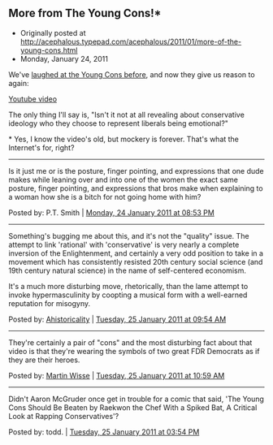 ## More from The Young Cons!*

 * Originally posted at http://acephalous.typepad.com/acephalous/2011/01/more-of-the-young-cons.html
 * Monday, January 24, 2011

We've [laughed at the Young Cons before](http://acephalous.typepad.com/acephalous/2009/06/the-young-cons-believe-the-bible-is-relatively-silent-on-issues-relating-to-supplyside-economics.html), and now they give us reason to again:

[Youtube video](https://youtu.be/RiuzkvXfcQQ)

The only thing I'll say is, "Isn't it not at all revealing about conservative ideology who they choose to represent liberals being emotional?"

\* Yes, I know the video's old, but mockery is forever.  That's what the Internet's for, right?

* * *

Is it just me or is the posture, finger pointing, and expressions that one dude makes while leaning over and into one of the women the exact same posture, finger pointing, and expressions that bros make when explaining to a woman how she is a bitch for not going home with him?

Posted by: P.T. Smith | [Monday, 24 January 2011 at 08:53 PM](http://acephalous.typepad.com/acephalous/2011/01/more-of-the-young-cons.html?cid=6a00d8341c2df453ef0147e1ef2b07970b#comment-6a00d8341c2df453ef0147e1ef2b07970b)

* * *

Something's bugging me about this, and it's not the "quality" issue. The attempt to link 'rational' with 'conservative' is very nearly a complete inversion of the Enlightenment, and certainly a very odd position to take in a movement which has consistently resisted 20th century social science (and 19th century natural science) in the name of self-centered economism. 

It's a much more disturbing move, rhetorically, than the lame attempt to invoke hypermasculinity by coopting a musical form with a well-earned reputation for misogyny.

Posted by: [Ahistoricality](http://ahistoricality.blogspot.com) | [Tuesday, 25 January 2011 at 09:54 AM](http://acephalous.typepad.com/acephalous/2011/01/more-of-the-young-cons.html?cid=6a00d8341c2df453ef0148c7fd2928970c#comment-6a00d8341c2df453ef0148c7fd2928970c)

* * *

They're certainly a pair of "cons" and the most disturbing fact about that video is that they're wearing the symbols of two great FDR Democrats as if they are their heroes. 

Posted by: [Martin Wisse](http://cloggie.org/wissewords2/) | [Tuesday, 25 January 2011 at 10:59 AM](http://acephalous.typepad.com/acephalous/2011/01/more-of-the-young-cons.html?cid=6a00d8341c2df453ef0148c7fdd7e1970c#comment-6a00d8341c2df453ef0148c7fdd7e1970c)

* * *

Didn't Aaron McGruder once get in trouble for a comic that said, 'The Young Cons Should Be Beaten by Raekwon the Chef With a Spiked Bat, A Critical Look at Rapping Conservatives'?

Posted by: todd. | [Tuesday, 25 January 2011 at 03:54 PM](http://acephalous.typepad.com/acephalous/2011/01/more-of-the-young-cons.html?cid=6a00d8341c2df453ef0148c8000ccf970c#comment-6a00d8341c2df453ef0148c8000ccf970c)

